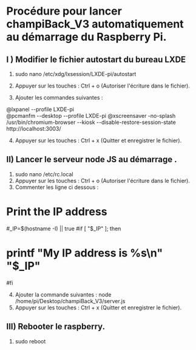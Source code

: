 # Procédure pour lancer champiBack_V3 automatiquement au démarrage du Raspberry Pi.

## I ) Modifier le fichier autostart du bureau LXDE

1)  sudo nano /etc/xdg/lxsession/LXDE-pi/autostart

2) Appuyer sur les touches : Ctrl + o (Autoriser l'écriture dans le fichier).

3) Ajouter les commandes suivantes :

@lxpanel --profile LXDE-pi     
@pcmanfm --desktop --profile LXDE-pi 
@xscreensaver -no-splash 
/usr/bin/chromium-browser --kiosk  --disable-restore-session-state http://localhost:3003/

4) Appuyer sur les touches : Ctrl + x (Quitter et enregistrer le fichier).


## II) Lancer le serveur node JS au démarrage .

1) sudo nano /etc/rc.local
2) Appuyer sur les touches : Ctrl + o (Autoriser l'écriture dans le fichier).
3) Commenter les ligne ci dessous : 
# Print the IP address
#_IP=$(hostname -I) || true
#if [ "$_IP" ]; then
#  printf "My IP address is %s\n" "$_IP"
#fi

4) Ajouter la commande suivantes : 
node /home/pi/Desktop/champiBack_V3/server.js 
5) Appuyer sur les touches : Ctrl + x (Quitter et enregistrer le fichier).

## III) Rebooter le raspberry.

1) sudo reboot
